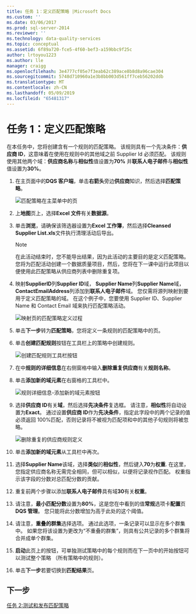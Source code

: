 ```yaml
---
title: 任务 1：定义匹配策略 |Microsoft Docs
ms.custom: ''
ms.date: 03/06/2017
ms.prod: sql-server-2014
ms.reviewer: ''
ms.technology: data-quality-services
ms.topic: conceptual
ms.assetid: 6f89a720-fce5-4f60-bef3-a159bbc9f25c
author: lrtoyou1223
ms.author: lle
manager: craigg
ms.openlocfilehash: 3e4777cf05e7f3eab62c389ace8b8d8a96cae304
ms.sourcegitcommit: 5748d710960a1e3b8bb003d561ff7ceb56202ddb
ms.translationtype: MT
ms.contentlocale: zh-CN
ms.lasthandoff: 05/09/2019
ms.locfileid: "65481317"
---
```

# <a name="task-1-defining-a-matching-policy"></a>任务 1：定义匹配策略
  在本任务中，您将创建含有一个规则的匹配策略。 该规则具有一个先决条件：**供应商 ID**，这意味着在使用在规则中的其他域之前 Supplier Id 必须匹配。 该规则使用其他两个域：**供应商名称**与**相似性**值设置为**70%** 并**联系人电子邮件**与**相似性**值设置为**30%**。  
  
1.  在主页面中的**DQS 客户端**，单击**右箭头**旁边**供应商**知识，然后选择**匹配策略**。  
  
     ![匹配策略在主菜单中的页](../../2014/tutorials/media/et-definingamatchingpolicy-01.jpg "匹配在主菜单中的策略页")  
  
2.  上**地图**页上，选择**Excel 文件**有关**数据源**。  
  
3.  单击**浏览**，请确保该筛选器设置为**Excel 工作簿**，然后选择**Cleansed Supplier List.xls**文件执行清理活动后导出。  
  
    > [!NOTE]  
    >  在此活动结束时，您不能导出结果，因为此活动的主要目的是定义匹配策略。 您将为匹配活动创建一个数据质量项目，然后，您将在下一课中运行此项目以便使用此匹配策略从供应商列表中删除重复项。  
  
4.  映射**SupplierID**列**Supplier ID**域， **Supplier Name**列**Supplier Name**域， **ContactEmailAddress**列添加到**联系人电子邮件**域。 您仅需将源列映射到要用于定义匹配策略的域。 在这个例子中，您要使用 Supplier ID、Supplier Name 和 Contact Email 域来执行匹配策略活动。  
  
     ![映射页的匹配策略定义过程](../../2014/tutorials/media/et-definingamatchingpolicy-02.jpg "映射页的匹配策略定义过程")  
  
5.  单击**下一步**转为**匹配策略**，您将定义一条规则的匹配策略中的页。  
  
6.  单击**创建匹配规则**按钮在工具栏上的策略中创建规则。  
  
     ![创建匹配规则工具栏按钮](../../2014/tutorials/media/et-definingamatchingpolicy-03.jpg "创建匹配规则工具栏按钮")  
  
7.  在中**规则的详细信息**在右侧窗格中输入**删除重复供应商**有关**规则名称**。  
  
8.  单击**添加新的域元素**在右窗格的工具栏中。  
  
     ![规则详细信息-添加新的域元素按钮](../../2014/tutorials/media/et-definingamatchingpolicy-04.jpg "规则详细信息-添加新的域元素按钮")  
  
9. 选择**供应商 ID**有关**域**，然后选择**先决条件**复选框。 请注意，**相似性**将自动设置为**Exact**。 通过设置**供应商 ID**作为**先决条件**，指定此字段中的两个记录的值必须返回 100%匹配，否则记录将不被视为匹配项和中的其他子句规则将被忽略。  
  
     ![删除重复的供应商规则定义](../../2014/tutorials/media/et-definingamatchingpolicy-05.jpg "中删除重复的供应商规则定义。")  
  
10. 单击**添加新的域元素**从工具栏中再次。  
  
11. 选择**Supplier Name**该域，选择**类似**的**相似性**，然后键入**70**为**权重**.  在这里，您指定供应商名称无需完全相同，但可以相似，以便将记录视作匹配。 权重指示该字段的分数对总匹配分数的贡献。  
  
12. 重复前两个步骤以添加**联系人电子邮件**具有域**30**有关**权重**。  
  
13. 请注意，**最小匹配分数**设置为**80%**，这是您在中看到的值**常规**选项卡**配置**页**DQS 管理**。 您只能将此分数增加为高于此处的这个阈值。  
  
14. 请注意，**重叠的群集**选择选项。 通过此选项，一条记录可以显示在多个群集中。 如果您将该设置为更改为“不重叠的群集”，则具有公共记录的多个群集将合并成单个群集。  
  
15. **启动**此页上的按钮，可单独测试策略中的每个规则而在下一页中的开始按钮可以测试整个策略 （所有策略中的规则）。  
  
16. 单击**下一步**若要切换到**匹配结果**页。  
  
## <a name="next-step"></a>下一步  
 [任务 2:测试和发布匹配策略](../../2014/tutorials/task-2-testing-and-publishing-the-matching-policy.md)  
  
  
